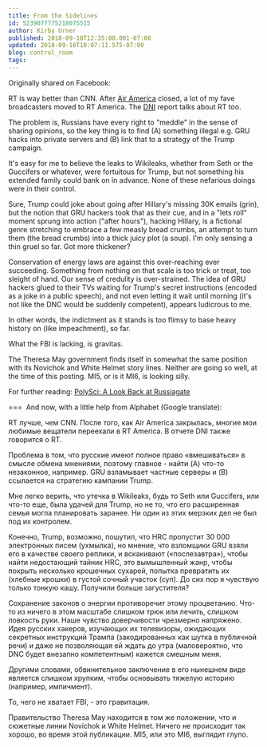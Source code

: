 ```yaml
---
title: From the Sidelines
id: 5239077775218075515
author: Kirby Urner
published: 2018-09-10T12:35:00.001-07:00
updated: 2018-09-16T10:07:11.575-07:00
blog: control_room
tags: 
---
```


Originally shared on Facebook:

RT is way better than CNN. After [Air America](https://en.wikipedia.org/wiki/Air_America_(radio_network)) closed, a lot of my fave
 broadcasters moved to RT America.  The [DNI](http://worldgame.blogspot.com/2004/12/national-intelligence-director.html) report talks about RT too.

The problem is, Russians have every right to "meddle" in the sense of 
sharing opinions, so the key thing is to find (A) something illegal e.g.
 GRU hacks into private servers and (B) link that to a strategy of the 
Trump campaign.

It's easy for me to believe the leaks to Wikileaks, whether from Seth or the Guccifers or whatever, were fortuitous
 for Trump, but not something his extended family could bank on in 
advance.  None of these nefarious doings were in their control.

Sure, Trump could joke about going after Hillary's missing 30K emails 
(grin), but the notion that GRU hackers took that as their cue, and in a
 "lets roll" moment sprung into action ("after hours"), hacking Hillary,
 is a fictional genre stretching to embrace a few measly bread crumbs, 
an attempt to turn them (the bread crumbs) into a thick juicy plot (a
 soup). I'm only sensing a thin gruel so far.  Got more thickener?

Conservation of energy laws are against this over-reaching ever 
succeeding.  Something from nothing on that scale is too trick or treat,
 too sleight of hand.  Our sense of credulity is over-strained.  The 
idea of GRU hackers glued to their TVs waiting for Trump's secret 
instructions (encoded as a joke in a public speech), and not even 
letting it wait until morning (it's not like the DNC would be suddenly 
competent), appears ludicrous to me.

In other words, the indictment as it stands is too flimsy to base heavy history on (like impeachment), so far.

What the FBI is lacking, is gravitas.

The Theresa May government finds itself in somewhat the same position 
with its Novichok and White Helmet story lines.  Neither are going so 
well, at the time of this posting.  MI5, or is it MI6, is looking silly.

For further reading:
[PolySci: A Look Back at Russiagate](https://medium.com/@kirbyurner/polysci-a-look-back-at-russiagate-b34e08bb9383)

=== 
And now, with a little help from Alphabet (Google translate):

RT лучше, чем CNN. После того, как Air America закрылась, многие мои любимые вещатели переехали в RT America. В отчете DNI также говорится о RT.

Проблема в том, что русские имеют полное право «вмешиваться» в смысле обмена мнениями, поэтому главное - найти (A) что-то незаконное, например. GRU взламывает частные серверы и (B) ссылается на стратегию кампании Trump.

Мне легко верить, что утечка в Wikileaks, будь то Seth или Guccifers, или что-то еще, была удачей для Trump, но не то, что его расширенная семья могла планировать заранее. Ни один из этих мерзких дел не был под их контролем.

Конечно, Trump, возможно, пошутил, что HRC пропустит 30 000 электронных писем (ухмылка), но мнение, что взломщики GRU взяли его в качестве своего реплики, и вскакивают («послезавтра»), чтобы найти недостающий тайник HRC, это вымышленный жанр, чтобы покрыть несколько крошечных сухарей, попытка превратить их (хлебные крошки) в густой сочный участок (суп). До сих пор я чувствую только тонкую кашу. Получили больше загустителя?

Сохранение законов о энергии противоречит этому процветанию. Что-то из ничего в этом масштабе слишком трюк или лечить, слишком ловкость руки. Наше чувство доверчивости чрезмерно напряжено. Идея русских хакеров, изучающих их телевизоры, ожидающих секретных инструкций Трампа (закодированных как шутка в публичной речи) и даже не позволяющая ей ждать до утра (маловероятно, что DNC будет внезапно компетентным) кажется смешным меня.

Другими словами, обвинительное заключение в его нынешнем виде является слишком хрупким, чтобы основывать тяжелую историю (например, импичмент).

То, чего не хватает FBI, - это гравитация.

Правительство Theresa May находится в том же положении, что и сюжетные линии Novichok и White Helmet. Ничего не происходит так хорошо, во время этой публикации. MI5, или это MI6, выглядит глупо.